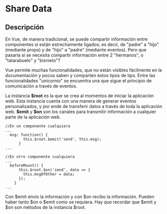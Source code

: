 # Share Data

## Descripción

En Vue, de manera tradicional, se puede compartir información entre componentes sí están estrechamente ligados; es decir, de "padre" a "hijo" (mediante props) y de "hijo" a "padre" (mediante eventos). Pero que pasaría si se necesita compartir información entre 2 "hermanos", o "tatarabuelo" y "bisnieto"?

Vue permite muchas funcionalidades, que no están visibles fácilmente en la documentación y pocos saben y comparten estos tipos de tips. Entre las funcionalidades "unicornio" se encuentra una que sigue el principio de comunicación a través de eventos.

La instancia **\$root** es la que se crea al momentos de iniciar la aplicación web. Esta instancia cuenta con una manera de generar eventos personalizados, y por ende de transferir datos a través de toda la aplicación web. **\$emit** y **\$on** son los canales para transmitir información a cualquier parte de la aplicación web.

```
//En un componente cualquiera
...
  msg: function() {
        this.$root.$emit('send', this.msg);
      }
...

//En otro componente cualquiera
...
  beforeMount() {
      this.$root.$on('send', data => {
        this.msgOfOther = data;
      });
    }
...
```

Con $emit envío la información y con $on recibo la información. Pueden haber tanto $on o $emit como se requiera. Hay que recordar que $emit y $on son métodos de la instancia \$root.

